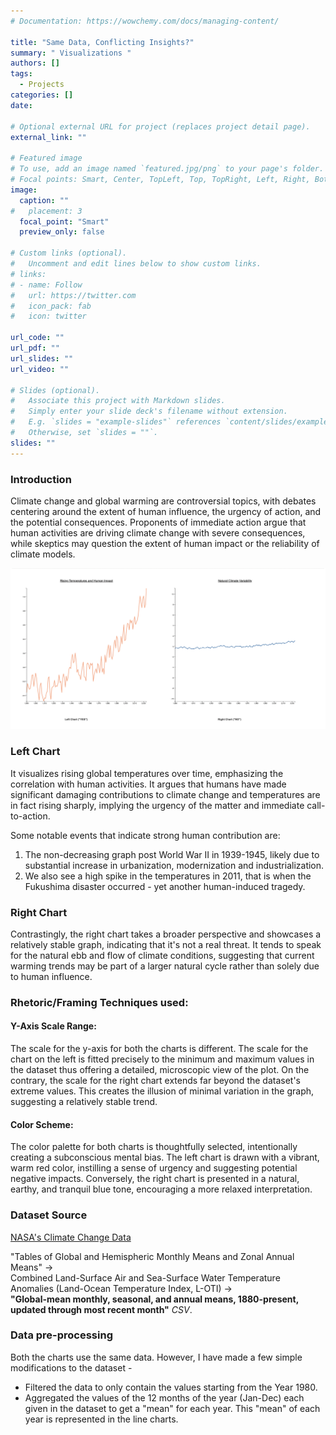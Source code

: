 ```yaml
---
# Documentation: https://wowchemy.com/docs/managing-content/

title: "Same Data, Conflicting Insights?"
summary: " Visualizations "
authors: []
tags: 
  - Projects
categories: []
date:

# Optional external URL for project (replaces project detail page).
external_link: ""

# Featured image
# To use, add an image named `featured.jpg/png` to your page's folder.
# Focal points: Smart, Center, TopLeft, Top, TopRight, Left, Right, BottomLeft, Bottom, BottomRight.
image:
  caption: ""
#   placement: 3
  focal_point: "Smart"
  preview_only: false

# Custom links (optional).
#   Uncomment and edit lines below to show custom links.
# links:
# - name: Follow
#   url: https://twitter.com
#   icon_pack: fab
#   icon: twitter

url_code: ""
url_pdf: ""
url_slides: ""
url_video: ""

# Slides (optional).
#   Associate this project with Markdown slides.
#   Simply enter your slide deck's filename without extension.
#   E.g. `slides = "example-slides"` references `content/slides/example-slides.md`.
#   Otherwise, set `slides = ""`.
slides: ""
---
```

### Introduction 
Climate change and global warming are controversial topics, with debates centering around the extent of human influence, the urgency of action, and the potential consequences. Proponents of immediate action argue that human activities are driving climate change with severe consequences, while skeptics may question the extent of human impact or the reliability of climate models.

![screen reader text](trends.png "")

### Left Chart
It visualizes rising global temperatures over time, emphasizing the correlation with human activities. It argues that humans have made significant damaging contributions to climate change and temperatures are in fact rising sharply, implying the urgency of the matter and immediate call-to-action.

Some notable events that indicate strong human contribution are:
1.  The non-decreasing graph post World War II in 1939-1945, likely due to substantial increase in urbanization, modernization and industrialization.
2. We also see a high spike in the temperatures in 2011, that is when the Fukushima disaster occurred - yet another human-induced tragedy.

### Right Chart
Contrastingly, the right chart takes a broader perspective and showcases a relatively stable graph, indicating that it's not a real threat. It tends to speak for the natural ebb and flow of climate conditions, suggesting that current warming trends may be part of a larger natural cycle rather than solely due to human influence.

### Rhetoric/Framing Techniques used:
#### Y-Axis Scale Range: 
The scale for the y-axis for both the charts is different. The scale for the chart on the left is fitted precisely to the minimum and maximum values in the dataset thus offering a detailed, microscopic view of the plot. On the contrary, the scale for the right chart extends far beyond the dataset's extreme values. This creates the illusion of minimal variation in the graph, suggesting a relatively stable trend.
#### Color Scheme: 
The color palette for both charts is thoughtfully selected, intentionally creating a subconscious mental bias. The left chart is drawn with a vibrant, warm red color, instilling a sense of urgency and suggesting potential negative impacts. Conversely, the right chart is presented in a natural, earthy, and tranquil blue tone, encouraging a more relaxed interpretation.


### Dataset Source 
[NASA's Climate Change Data](https://data.giss.nasa.gov/gistemp/)

"Tables of Global and Hemispheric Monthly Means and Zonal Annual Means" ->  
Combined Land-Surface Air and Sea-Surface Water Temperature Anomalies (Land-Ocean Temperature Index, L-OTI) ->  
**"Global-mean monthly, seasonal, and annual means, 1880-present, updated through most recent month"** _CSV_.

### Data pre-processing 
Both the charts use the same data. However, I have made a few simple modifications to the dataset -
- Filtered the data to only contain the values starting from the Year 1980.
- Aggregated the values of the 12 months of the year (Jan-Dec) each given in the dataset to get a "mean" for each year. This "mean" of each year is represented in the line charts.